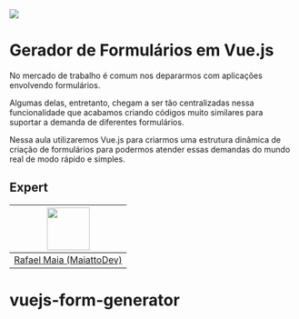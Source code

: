 <img src="https://storage.googleapis.com/golden-wind/experts-club/capa-github.svg" />

# Gerador de Formulários em Vue.js

No mercado de trabalho é comum nos depararmos com aplicações envolvendo formulários.

Algumas delas, entretanto, chegam a ser tão centralizadas nessa funcionalidade que acabamos criando códigos muito similares para suportar a demanda de diferentes formulários.

Nessa aula utilizaremos Vue.js para criarmos uma estrutura dinâmica de criação de formulários para podermos atender essas demandas do mundo real de modo rápido e simples.

## Expert

| [<img src="https://avatars.githubusercontent.com/u/13542718?v=4" width="75px;"/>](https://github.com/rafaelmaiach) |
| :-: |
|[Rafael Maia (MaiattoDev)](https://github.com/rafaelmaiach)|
# vuejs-form-generator
